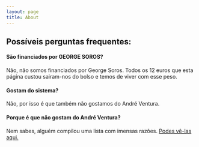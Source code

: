 ```yaml
---
layout: page
title: About
---
```


## Possíveis perguntas frequentes:

#### **São financiados por GEORGE SOROS?**

Não, não somos financiados por George Soros. Todos os 12 euros que esta página custou sairam-nos do bolso e temos de viver com esse peso.

#### **Gostam do sistema?**

Não, por isso é que também não gostamos do André Ventura.

#### **Porque é que não gostam do André Ventura?**

Nem sabes, alguém compilou uma lista com imensas razões. [Podes vê-las aqui.](https://votarandreventura.github.io/)
